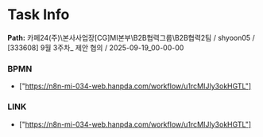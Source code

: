 # Task Info

**Path:** 카페24(주)\본사사업장\[CG]MI본부\B2B협력그룹\B2B협력2팀 / shyoon05 / [333608] 9월 3주차_ 제안 협의 / 2025-09-19_00-00-00

### BPMN
- ["https://n8n-mi-034-web.hanpda.com/workflow/u1rcMIJIy3okHGTL"]

### LINK
- ["https://n8n-mi-034-web.hanpda.com/workflow/u1rcMIJIy3okHGTL"]

